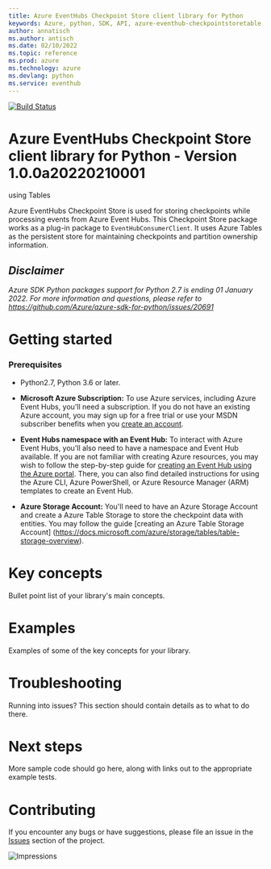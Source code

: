 ```yaml
---
title: Azure EventHubs Checkpoint Store client library for Python
keywords: Azure, python, SDK, API, azure-eventhub-checkpointstoretable, eventhub
author: annatisch
ms.author: antisch
ms.date: 02/10/2022
ms.topic: reference
ms.prod: azure
ms.technology: azure
ms.devlang: python
ms.service: eventhub
---
```

[![Build Status](https://dev.azure.com/azure-sdk/public/_apis/build/status/azure-sdk-for-python.client?branchName=main)](https://dev.azure.com/azure-sdk/public/_build/latest?definitionId=46?branchName=main)

# Azure EventHubs Checkpoint Store client library for Python - Version 1.0.0a20220210001 
 using Tables

Azure EventHubs Checkpoint Store is used for storing checkpoints while processing events from Azure Event Hubs.
This Checkpoint Store package works as a plug-in package to `EventHubConsumerClient`. It uses Azure Tables as the persistent store for maintaining checkpoints and partition ownership information.

## _Disclaimer_

_Azure SDK Python packages support for Python 2.7 is ending 01 January 2022. For more information and questions, please refer to https://github.com/Azure/azure-sdk-for-python/issues/20691_

# Getting started

### Prerequisites

- Python2.7, Python 3.6 or later.
- **Microsoft Azure Subscription:**  To use Azure services, including Azure Event Hubs, you'll need a subscription. If you do not have an existing Azure account, you may sign up for a free trial or use your MSDN subscriber benefits when you [create an account](https://azure.microsoft.com/).

- **Event Hubs namespace with an Event Hub:** To interact with Azure Event Hubs, you'll also need to have a namespace and Event Hub  available.  If you are not familiar with creating Azure resources, you may wish to follow the step-by-step guide for [creating an Event Hub using the Azure portal](https://docs.microsoft.com/azure/event-hubs/event-hubs-create).  There, you can also find detailed instructions for using the Azure CLI, Azure PowerShell, or Azure Resource Manager (ARM) templates to create an Event Hub.

- **Azure Storage Account:** You'll need to have an Azure Storage Account and create a Azure Table Storage to store the checkpoint data with entities. You may follow the guide [creating an Azure Table Storage Account]
(https://docs.microsoft.com/azure/storage/tables/table-storage-overview).

# Key concepts

Bullet point list of your library's main concepts.

# Examples

Examples of some of the key concepts for your library.

# Troubleshooting

Running into issues? This section should contain details as to what to do there.

# Next steps

More sample code should go here, along with links out to the appropriate example tests.

# Contributing

If you encounter any bugs or have suggestions, please file an issue in the [Issues](<https://github.com/Azure/azure-sdk-for-python/issues>) section of the project.

![Impressions](https://azure-sdk-impressions.azurewebsites.net/api/impressions/azure-sdk-for-python%2Fsdk%2Feventhub%2Fazure-eventhub-checkpointstoretable%2FREADME.png)

